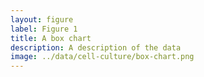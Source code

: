 ```yaml
---
layout: figure
label: Figure 1
title: A box chart
description: A description of the data
image: ../data/cell-culture/box-chart.png
---
```

